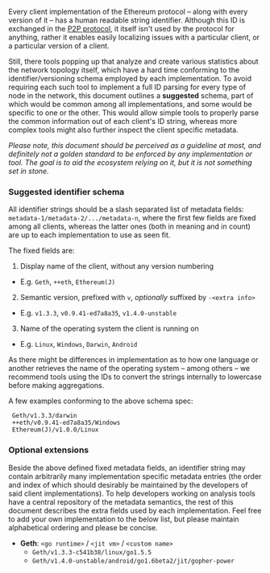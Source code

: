 Every client implementation of the Ethereum protocol – along with every version of it – has a human readable string identifier. Although this ID is exchanged in the [P2P protocol](https://github.com/ethereum/wiki/wiki/%C3%90%CE%9EVp2p-Wire-Protocol#p2p), it itself isn't used by the protocol for anything, rather it enables easily localizing issues with a particular client, or a particular version of a client.

Still, there tools popping up that analyze and create various statistics about the network topology itself, which have a hard time conforming to the identifier/versioning schema employed by each implementation. To avoid requiring each such tool to implement a full ID parsing for every type of node in the network, this document outlines a **suggested** schema, part of which would be common among all implementations, and some would be specific to one or the other. This would allow simple tools to properly parse the common information out of each client's ID string, whereas more complex tools might also further inspect the client specific metadata.

*Please note, this document should be perceived as a guideline at most, and definitely not a golden standard to be enforced by any implementation or tool. The goal is to aid the ecosystem relying on it, but it is not something set in stone.*

### Suggested identifier schema

All identifier strings should be a slash separated list of metadata fields: `metadata-1/metadata-2/.../metadata-n`, where the first few fields are fixed among all clients, whereas the latter ones (both in meaning and in count) are up to each implementation to use as seen fit.

The fixed fields are:
 1. Display name of the client, without any version numbering
   * E.g. `Geth`, `++eth`, `Ethereum(J)`
 2. Semantic version, prefixed with `v`, *optionally* suffixed by `-<extra info>`
   * E.g. `v1.3.3`, `v0.9.41-ed7a8a35`, `v1.4.0-unstable`
 3. Name of the operating system the client is running on
   * E.g. `Linux`, `Windows`, `Darwin`, `Android`

As there might be differences in implementation as to how one language or another retrieves the name of the operating system – among others – we recommend tools using the IDs to convert the strings internally to lowercase before making aggregations.

A few examples conforming to the above schema spec:

```
 Geth/v1.3.3/darwin
 ++eth/v0.9.41-ed7a8a35/Windows
 Ethereum(J)/v1.0.0/Linux
```

### Optional extensions

Beside the above defined fixed metadata fields, an identifier string may contain arbitrarily many implementation specific metadata entries (the order and index of which should desirably be maintained by the developers of said client implementations). To help developers working on analysis tools have a central repository of the metadata semantics, the rest of this document describes the extra fields used by each implementation. Feel free to add your own implementation to the below list, but please maintain alphabetical ordering and please be concise.

 * **Geth**: `<go runtime>` / `<jit vm>` / `<custom name>`
   * `Geth/v1.3.3-c541b38/linux/go1.5.5`
   * `Geth/v1.4.0-unstable/android/go1.6beta2/jit/gopher-power`
